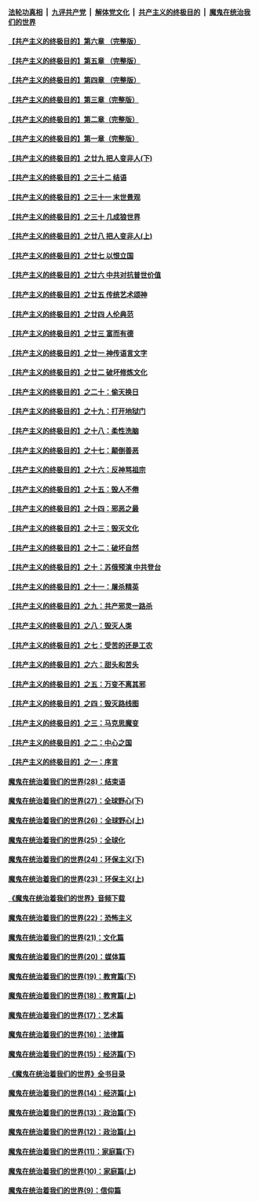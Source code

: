 ####  [法轮功真相](../../../../basic/blob/master/README.md?t=05221401) &nbsp;|&nbsp; [九评共产党](../../../../9ping.md/blob/master/README.md?t=05221401) &nbsp;|&nbsp; [解体党文化](../../../../jtdwh.md/blob/master/README.md?t=05221401)  &nbsp;|&nbsp; [共产主义的终极目的](../../../../gczydzjmd.md/blob/master/README.md?t=05221401) &nbsp;|&nbsp; [魔鬼在统治我们的世界](../../../../mgztzwmdsj.md/blob/master/README.md?t=05221401) 

#### [【共产主义的终极目的】第六章 （完整版）](../pages/nsc422/n11428913.md?t=05221401) 

#### [【共产主义的终极目的】第五章 （完整版）](../pages/nsc422/n11428912.md?t=05221401) 

#### [【共产主义的终极目的】第四章 （完整版）](../pages/nsc422/n11428907.md?t=05221401) 

#### [【共产主义的终极目的】第三章（完整版）](../pages/nsc422/n11428848.md?t=05221401) 

#### [【共产主义的终极目的】第二章（完整版）](../pages/nsc422/n11428831.md?t=05221401) 

#### [【共产主义的终极目的】第一章（完整版）](../pages/nsc422/n11417651.md?t=05221401) 

#### [【共产主义的终极目的】之廿九 把人变非人(下)](../pages/nsc422/n11344140.md?t=05221401) 

#### [【共产主义的终极目的】之三十二 结语](../pages/nsc422/n11360535.md?t=05221401) 

#### [【共产主义的终极目的】之三十一 末世景观](../pages/nsc422/n11351129.md?t=05221401) 

#### [【共产主义的终极目的】之三十 几成狼世界](../pages/nsc422/n11348280.md?t=05221401) 

#### [【共产主义的终极目的】之廿八 把人变非人(上)](../pages/nsc422/n11340492.md?t=05221401) 

#### [【共产主义的终极目的】之廿七 以恨立国](../pages/nsc422/n11336944.md?t=05221401) 

#### [【共产主义的终极目的】之廿六 中共对抗普世价值](../pages/nsc422/n11324785.md?t=05221401) 

#### [【共产主义的终极目的】之廿五 传统艺术颂神](../pages/nsc422/n11296396.md?t=05221401) 

#### [【共产主义的终极目的】之廿四 人伦典范](../pages/nsc422/n11296397.md?t=05221401) 

#### [【共产主义的终极目的】之廿三 富而有德](../pages/nsc422/n11283598.md?t=05221401) 

#### [【共产主义的终极目的】之廿一 神传语言文字](../pages/nsc422/n11263265.md?t=05221401) 

#### [【共产主义的终极目的】之廿二 破坏修炼文化](../pages/nsc422/n11245728.md?t=05221401) 

#### [【共产主义的终极目的】之二十：偷天换日](../pages/nsc422/n11238846.md?t=05221401) 

#### [【共产主义的终极目的】之十九：打开地狱门](../pages/nsc422/n11206376.md?t=05221401) 

#### [【共产主义的终极目的】之十八：柔性洗脑](../pages/nsc422/n11199994.md?t=05221401) 

#### [【共产主义的终极目的】之十七：颠倒善恶](../pages/nsc422/n11179782.md?t=05221401) 

#### [【共产主义的终极目的】之十六：反神骂祖宗](../pages/nsc422/n11166798.md?t=05221401) 

#### [【共产主义的终极目的】之十五：毁人不倦](../pages/nsc422/n11166792.md?t=05221401) 

#### [【共产主义的终极目的】之十四：邪恶之最](../pages/nsc422/n11150249.md?t=05221401) 

#### [【共产主义的终极目的】之十三：毁灭文化](../pages/nsc422/n11135227.md?t=05221401) 

#### [【共产主义的终极目的】之十二：破坏自然](../pages/nsc422/n11135214.md?t=05221401) 

#### [【共产主义的终极目的】之十：苏俄预演 中共登台](../pages/nsc422/n11118424.md?t=05221401) 

#### [【共产主义的终极目的】之十一：屠杀精英](../pages/nsc422/n11118442.md?t=05221401) 

#### [【共产主义的终极目的】之九：共产邪灵一路杀](../pages/nsc422/n11114139.md?t=05221401) 

#### [【共产主义的终极目的】之八：毁灭人类](../pages/nsc422/n11108503.md?t=05221401) 

#### [【共产主义的终极目的】之七：受苦的还是工农](../pages/nsc422/n11101809.md?t=05221401) 

#### [【共产主义的终极目的】之六：甜头和苦头](../pages/nsc422/n11096971.md?t=05221401) 

#### [【共产主义的终极目的】之五：万变不离其邪](../pages/nsc422/n11091285.md?t=05221401) 

#### [【共产主义的终极目的】之四：毁灭路线图](../pages/nsc422/n11086284.md?t=05221401) 

#### [【共产主义的终极目的】之三：马克思魔变](../pages/nsc422/n11061941.md?t=05221401) 

#### [【共产主义的终极目的】之二：中心之国](../pages/nsc422/n11047728.md?t=05221401) 

#### [【共产主义的终极目的】之一：序言](../pages/nsc422/n11086077.md?t=05221401) 

#### [魔鬼在统治着我们的世界(28)：结束语](../pages/nsc422/n10936246.md?t=05221401) 

#### [魔鬼在统治着我们的世界(27)：全球野心(下)](../pages/nsc422/n10928319.md?t=05221401) 

#### [魔鬼在统治着我们的世界(26)：全球野心(上)](../pages/nsc422/n10900318.md?t=05221401) 

#### [魔鬼在统治着我们的世界(25)：全球化](../pages/nsc422/n10788205.md?t=05221401) 

#### [魔鬼在统治着我们的世界(24)：环保主义(下)](../pages/nsc422/n10695307.md?t=05221401) 

#### [魔鬼在统治着我们的世界(23)：环保主义(上)](../pages/nsc422/n10688613.md?t=05221401) 

#### [《魔鬼在统治着我们的世界》音频下载](../pages/nsc422/n10635553.md?t=05221401) 

#### [魔鬼在统治着我们的世界(22)：恐怖主义](../pages/nsc422/n10614727.md?t=05221401) 

#### [魔鬼在统治着我们的世界(21)：文化篇](../pages/nsc422/n10597706.md?t=05221401) 

#### [魔鬼在统治着我们的世界(20)：媒体篇](../pages/nsc422/n10586579.md?t=05221401) 

#### [魔鬼在统治着我们的世界(19)：教育篇(下)](../pages/nsc422/n10564808.md?t=05221401) 

#### [魔鬼在统治着我们的世界(18)：教育篇(上)](../pages/nsc422/n10526970.md?t=05221401) 

#### [魔鬼在统治着我们的世界(17)：艺术篇](../pages/nsc422/n10499093.md?t=05221401) 

#### [魔鬼在统治着我们的世界(16)：法律篇](../pages/nsc422/n10485969.md?t=05221401) 

#### [魔鬼在统治着我们的世界(15)：经济篇(下)](../pages/nsc422/n10469975.md?t=05221401) 

#### [《魔鬼在统治着我们的世界》全书目录](../pages/nsc422/n10464261.md?t=05221401) 

#### [魔鬼在统治着我们的世界(14)：经济篇(上)](../pages/nsc422/n10457370.md?t=05221401) 

#### [魔鬼在统治着我们的世界(13)：政治篇(下)](../pages/nsc422/n10448270.md?t=05221401) 

#### [魔鬼在统治着我们的世界(12)：政治篇(上)](../pages/nsc422/n10444576.md?t=05221401) 

#### [魔鬼在统治着我们的世界(11)：家庭篇(下)](../pages/nsc422/n10440961.md?t=05221401) 

#### [魔鬼在统治着我们的世界(10)：家庭篇(上)](../pages/nsc422/n10435448.md?t=05221401) 

#### [魔鬼在统治着我们的世界(9)：信仰篇](../pages/nsc422/n10432159.md?t=05221401) 

